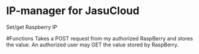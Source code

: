 # IP-manager for JasuCloud
Set/get Raspberry IP

#Functions
Takes a POST request from my authorized RaspBerry and stores the value.
An authorized user may GET the value stored by RaspBerry.
